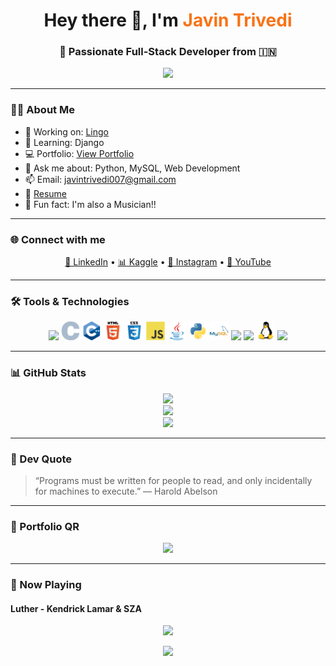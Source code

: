 <h1 align="center">Hey there 👋, I'm <span style="color:#f97316;">Javin Trivedi</span></h1>
<h3 align="center">🚀 Passionate Full-Stack Developer from 🇮🇳</h3>

<p align="center">
  <img src="https://readme-typing-svg.demolab.com?font=Fira+Code&duration=3000&pause=1000&color=F7931E&center=true&width=435&lines=Turning+coffee+into+code...;Always+learning+something+new!;Let's+build+cool+stuff+together." />
</p>

---

### 👨‍💻 About Me

- 🔭 Working on: [Lingo](https://github.com/javintrivedi/lingo)
- 🌱 Learning: Django
- 💻 Portfolio: [View Portfolio](https://portfolio-javintrivedis-projects.vercel.app/)
- 💬 Ask me about: Python, MySQL, Web Development
- 📫 Email: [javintrivedi007@gmail.com](mailto:javintrivedi007@gmail.com)
- 📄 [Resume]([https://drive.google.com/file/d/1S3rao8rAj8oYJijPWsG_VQIk6DWdKdvP/view])
- 🎸 Fun fact: I'm also a Musician!!

---

### 🌐 Connect with me

<p align="center">
  <a href="https://linkedin.com/in/javintrivedi" target="_blank">🔗 LinkedIn</a> •
  <a href="https://kaggle.com/quarancreativejt" target="_blank">📊 Kaggle</a> •
  <a href="https://instagram.com/javintrivedi" target="_blank">📸 Instagram</a> •
  <a href="https://www.youtube.com/c/@quarancreativejt" target="_blank">🎥 YouTube</a>
</p>

---

### 🛠️ Tools & Technologies

<p align="center">
  <img src="https://cdn.worldvectorlogo.com/logos/arduino-1.svg" width="30"/>
  <img src="https://raw.githubusercontent.com/devicons/devicon/master/icons/c/c-original.svg" width="30"/>
  <img src="https://raw.githubusercontent.com/devicons/devicon/master/icons/cplusplus/cplusplus-original.svg" width="30"/>
  <img src="https://raw.githubusercontent.com/devicons/devicon/master/icons/html5/html5-original-wordmark.svg" width="30"/>
  <img src="https://raw.githubusercontent.com/devicons/devicon/master/icons/css3/css3-original-wordmark.svg" width="30"/>
  <img src="https://raw.githubusercontent.com/devicons/devicon/master/icons/javascript/javascript-original.svg" width="30"/>
  <img src="https://raw.githubusercontent.com/devicons/devicon/master/icons/java/java-original.svg" width="30"/>
  <img src="https://raw.githubusercontent.com/devicons/devicon/master/icons/python/python-original.svg" width="30"/>
  <img src="https://raw.githubusercontent.com/devicons/devicon/master/icons/mysql/mysql-original-wordmark.svg" width="30"/>
  <img src="https://cdn.worldvectorlogo.com/logos/django.svg" width="30"/>
  <img src="https://www.vectorlogo.zone/logos/pocoo_flask/pocoo_flask-icon.svg" width="30"/>
  <img src="https://raw.githubusercontent.com/devicons/devicon/master/icons/linux/linux-original.svg" width="30"/>
  <img src="https://www.vectorlogo.zone/logos/git-scm/git-scm-icon.svg" width="30"/>
</p>

---

### 📊 GitHub Stats

<p align="center">
  <img src="https://github-readme-stats.vercel.app/api/top-langs?username=javintrivedi&layout=compact&theme=dark" />
  <br/>
  <img src="https://github-readme-stats.vercel.app/api?username=javintrivedi&show_icons=true&theme=dark" />
  <br/>
  <img src="https://github-readme-streak-stats.herokuapp.com/?user=javintrivedi&theme=dark" />
</p>

---

### 💬 Dev Quote
> “Programs must be written for people to read, and only incidentally for machines to execute.” — Harold Abelson

---

### 🔗 Portfolio QR

<p align="center">
  <img src="https://api.qrserver.com/v1/create-qr-code/?size=150x150&data=https://portfolio-javintrivedis-projects.vercel.app/" width="150" />
</p>

---

### 🎵 Now Playing
 <h4>Luther - Kendrick Lamar & SZA</h4>
<p align="center">
  <a href="https://open.spotify.com/track/2CGNAOSuO1MEFCbBRgUzjd" target="_blank">
    <img src="https://i.scdn.co/image/ab67616d0000b27309d6ed214f03fbb663e46531" width="200" />
  </a>
</p>

<p align="center">
  <img src="https://komarev.com/ghpvc/?username=javintrivedi&label=Profile%20views&color=0e75b6&style=flat" />
</p>
